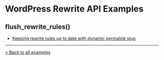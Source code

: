 WordPress Rewrite API Examples
==============================

## flush_rewrite_rules()

* [Keeping rewrite rules up to date with dynamic permalink slug](https://github.com/tyxla/rewrite-api-examples/blob/master/flush_rewrite_rules/cpt-dynamic-rewrite-slug.php)

---

[< Back to all examples](https://github.com/tyxla/rewrite-api-examples/)
